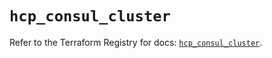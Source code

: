 # `hcp_consul_cluster`

Refer to the Terraform Registry for docs: [`hcp_consul_cluster`](https://registry.terraform.io/providers/hashicorp/hcp/0.104.0/docs/resources/consul_cluster).
